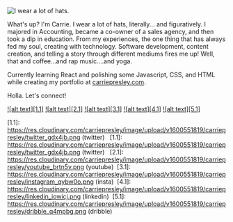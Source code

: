 ![I wear a lot of hats.](https://res.cloudinary.com/carriepresley/image/upload/v1600544509/carriepresley/git4_iifgzv.jpg)


What's up? I'm Carrie. I wear a lot of hats, literally... and figuratively. 
I majored in Accounting, became a co-owner of a sales agency, and then took a dip in education. From my experiences, the one thing that has always fed my soul, creating with technology.  Software development, content creation, and telling a story through different mediums fires me up! Well, that and coffee...and rap music....and yoga.

Currently learning React and polishing some Javascript, CSS, and HTML while creating my portfolio at [carriepresley.com](https://carriepresley.com).

Holla. Let's connect!

[![alt text][1.1]][1]
[![alt text][2.1]][2]
[![alt text][3.1]][3]
[![alt text][4.1]][4]
[![alt text][5.1]][5]


[1.1]: https://res.cloudinary.com/carriepresley/image/upload/v1600551819/carriepresley/twitter_gdx4jb.png (twitter) &nbsp;
[1.1]: https://res.cloudinary.com/carriepresley/image/upload/v1600551819/carriepresley/twitter_gdx4jb.png (twitter) &nbsp;
[2.1]: https://res.cloudinary.com/carriepresley/image/upload/v1600551819/carriepresley/youtube_brtn5v.png (youtube)&nbsp;
[3.1]: https://res.cloudinary.com/carriepresley/image/upload/v1600551819/carriepresley/instagram_qybw0o.png (insta)&nbsp;
[4.1]: https://res.cloudinary.com/carriepresley/image/upload/v1600551819/carriepresley/linkedin_iowicj.png (linkedin)&nbsp;
[5.1]: https://res.cloudinary.com/carriepresley/image/upload/v1600551819/carriepresley/dribble_q4mpbg.png (dribble)&nbsp;


[1]: http://www.twitter.com/carriepresley15
[2]: http://www.youtube.com/carriepresley
[3]: https://www.instagram.com/carriepresley
[4]: http://www.linkedin.com/in/carriepresley
[5]: http://dribbble.com/carriepresley





